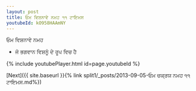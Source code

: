 ```yaml
---
layout: post
title: ਓਮ ਵਿਸ਼ਨਾਵੇ ਨਮਹ ੧੧ ਟਾਇਮਸ
youtubeId: kO958HAAmNY
---
```

 
 
 ਓਮ ਵਿਸ਼ਨਾਵੇ ਨਮਹ  
 
 -  ਜੋ ਭਗਵਾਨ ਵਿਸ਼ਨੂੰ ਦੇ ਰੂਪ ਵਿਚ ਹੈ 
 
  
 
  
 
 
 
 
 
 


{% include youtubePlayer.html id=page.youtubeId %}
 
[Next]({{ site.baseurl }}{% link  split1/_posts/2013-09-05-ਓਮ ਚਕ੍ਰਯ ਨਮਹ ੧੧ ਟਾਇਮਸ.md%})
 
